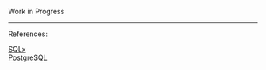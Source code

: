 Work in Progress

<hr>
References:<br>

[SQLx](https://github.com/launchbadge/sqlx)<br>
[PostgreSQL](https://www.postgresql.org/docs/current/index.html)<br>
